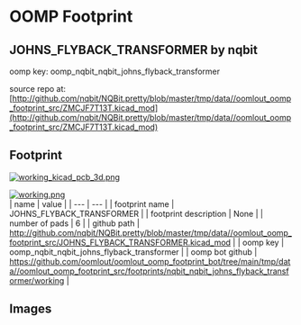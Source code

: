 # OOMP Footprint  
## JOHNS_FLYBACK_TRANSFORMER  by nqbit  
  
oomp key: oomp_nqbit_nqbit_johns_flyback_transformer  
  
source repo at: [http://github.com/nqbit/NQBit.pretty/blob/master/tmp/data//oomlout_oomp_footprint_src/ZMCJF7T13T.kicad_mod](http://github.com/nqbit/NQBit.pretty/blob/master/tmp/data//oomlout_oomp_footprint_src/ZMCJF7T13T.kicad_mod)  
## Footprint  
  
[![working_kicad_pcb_3d.png](working_kicad_pcb_3d_600.png)](working_kicad_pcb_3d.png)  
  
[![working.png](working_600.png)](working.png)  
| name | value | 
| --- | --- | 
| footprint name | JOHNS_FLYBACK_TRANSFORMER | 
| footprint description | None | 
| number of pads | 6 | 
| github path | http://github.com/nqbit/NQBit.pretty/blob/master/tmp/data//oomlout_oomp_footprint_src/JOHNS_FLYBACK_TRANSFORMER.kicad_mod | 
| oomp key | oomp_nqbit_nqbit_johns_flyback_transformer | 
| oomp bot github | https://github.com/oomlout/oomlout_oomp_footprint_bot/tree/main/tmp/data//oomlout_oomp_footprint_src/footprints/nqbit_nqbit_johns_flyback_transformer/working | 
## Images  
